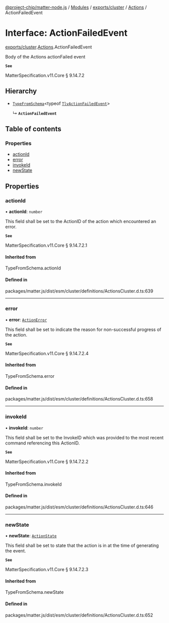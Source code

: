 [@project-chip/matter-node.js](../README.md) / [Modules](../modules.md) / [exports/cluster](../modules/exports_cluster.md) / [Actions](../modules/exports_cluster.Actions.md) / ActionFailedEvent

# Interface: ActionFailedEvent

[exports/cluster](../modules/exports_cluster.md).[Actions](../modules/exports_cluster.Actions.md).ActionFailedEvent

Body of the Actions actionFailed event

**`See`**

MatterSpecification.v11.Core § 9.14.7.2

## Hierarchy

- [`TypeFromSchema`](../modules/exports_tlv.md#typefromschema)\<typeof [`TlvActionFailedEvent`](../modules/exports_cluster.Actions.md#tlvactionfailedevent)\>

  ↳ **`ActionFailedEvent`**

## Table of contents

### Properties

- [actionId](exports_cluster.Actions.ActionFailedEvent.md#actionid)
- [error](exports_cluster.Actions.ActionFailedEvent.md#error)
- [invokeId](exports_cluster.Actions.ActionFailedEvent.md#invokeid)
- [newState](exports_cluster.Actions.ActionFailedEvent.md#newstate)

## Properties

### actionId

• **actionId**: `number`

This field shall be set to the ActionID of the action which encountered an error.

**`See`**

MatterSpecification.v11.Core § 9.14.7.2.1

#### Inherited from

TypeFromSchema.actionId

#### Defined in

packages/matter.js/dist/esm/cluster/definitions/ActionsCluster.d.ts:639

___

### error

• **error**: [`ActionError`](../enums/exports_cluster.Actions.ActionError.md)

This field shall be set to indicate the reason for non-successful progress of the action.

**`See`**

MatterSpecification.v11.Core § 9.14.7.2.4

#### Inherited from

TypeFromSchema.error

#### Defined in

packages/matter.js/dist/esm/cluster/definitions/ActionsCluster.d.ts:658

___

### invokeId

• **invokeId**: `number`

This field shall be set to the InvokeID which was provided to the most recent command referencing this
ActionID.

**`See`**

MatterSpecification.v11.Core § 9.14.7.2.2

#### Inherited from

TypeFromSchema.invokeId

#### Defined in

packages/matter.js/dist/esm/cluster/definitions/ActionsCluster.d.ts:646

___

### newState

• **newState**: [`ActionState`](../enums/exports_cluster.Actions.ActionState.md)

This field shall be set to state that the action is in at the time of generating the event.

**`See`**

MatterSpecification.v11.Core § 9.14.7.2.3

#### Inherited from

TypeFromSchema.newState

#### Defined in

packages/matter.js/dist/esm/cluster/definitions/ActionsCluster.d.ts:652

